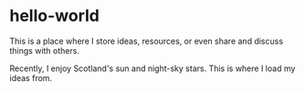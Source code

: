 # hello-world
This is a place where I store ideas, resources, or even share and discuss things with others.

Recently, I enjoy Scotland's sun and night-sky stars. This is where I load my ideas from.
